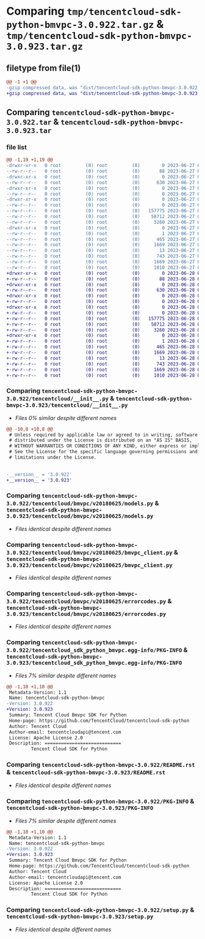 # Comparing `tmp/tencentcloud-sdk-python-bmvpc-3.0.922.tar.gz` & `tmp/tencentcloud-sdk-python-bmvpc-3.0.923.tar.gz`

## filetype from file(1)

```diff
@@ -1 +1 @@
-gzip compressed data, was "dist/tencentcloud-sdk-python-bmvpc-3.0.922.tar", last modified: Tue Jun 27 00:18:16 2023, max compression
+gzip compressed data, was "dist/tencentcloud-sdk-python-bmvpc-3.0.923.tar", last modified: Wed Jun 28 00:20:21 2023, max compression
```

## Comparing `tencentcloud-sdk-python-bmvpc-3.0.922.tar` & `tencentcloud-sdk-python-bmvpc-3.0.923.tar`

### file list

```diff
@@ -1,19 +1,19 @@
-drwxr-xr-x   0 root         (0) root         (0)        0 2023-06-27 00:18:16.000000 tencentcloud-sdk-python-bmvpc-3.0.922/
--rw-r--r--   0 root         (0) root         (0)       88 2023-06-27 00:18:16.000000 tencentcloud-sdk-python-bmvpc-3.0.922/setup.cfg
-drwxr-xr-x   0 root         (0) root         (0)        0 2023-06-27 00:18:16.000000 tencentcloud-sdk-python-bmvpc-3.0.922/tencentcloud/
--rw-r--r--   0 root         (0) root         (0)      630 2023-06-27 00:18:16.000000 tencentcloud-sdk-python-bmvpc-3.0.922/tencentcloud/__init__.py
-drwxr-xr-x   0 root         (0) root         (0)        0 2023-06-27 00:18:16.000000 tencentcloud-sdk-python-bmvpc-3.0.922/tencentcloud/bmvpc/
--rw-r--r--   0 root         (0) root         (0)        0 2023-06-27 00:18:16.000000 tencentcloud-sdk-python-bmvpc-3.0.922/tencentcloud/bmvpc/__init__.py
-drwxr-xr-x   0 root         (0) root         (0)        0 2023-06-27 00:18:16.000000 tencentcloud-sdk-python-bmvpc-3.0.922/tencentcloud/bmvpc/v20180625/
--rw-r--r--   0 root         (0) root         (0)        0 2023-06-27 00:18:16.000000 tencentcloud-sdk-python-bmvpc-3.0.922/tencentcloud/bmvpc/v20180625/__init__.py
--rw-r--r--   0 root         (0) root         (0)   157775 2023-06-27 00:18:16.000000 tencentcloud-sdk-python-bmvpc-3.0.922/tencentcloud/bmvpc/v20180625/models.py
--rw-r--r--   0 root         (0) root         (0)    58712 2023-06-27 00:18:16.000000 tencentcloud-sdk-python-bmvpc-3.0.922/tencentcloud/bmvpc/v20180625/bmvpc_client.py
--rw-r--r--   0 root         (0) root         (0)     3260 2023-06-27 00:18:16.000000 tencentcloud-sdk-python-bmvpc-3.0.922/tencentcloud/bmvpc/v20180625/errorcodes.py
-drwxr-xr-x   0 root         (0) root         (0)        0 2023-06-27 00:18:16.000000 tencentcloud-sdk-python-bmvpc-3.0.922/tencentcloud_sdk_python_bmvpc.egg-info/
--rw-r--r--   0 root         (0) root         (0)        1 2023-06-27 00:18:16.000000 tencentcloud-sdk-python-bmvpc-3.0.922/tencentcloud_sdk_python_bmvpc.egg-info/dependency_links.txt
--rw-r--r--   0 root         (0) root         (0)      465 2023-06-27 00:18:16.000000 tencentcloud-sdk-python-bmvpc-3.0.922/tencentcloud_sdk_python_bmvpc.egg-info/SOURCES.txt
--rw-r--r--   0 root         (0) root         (0)     1669 2023-06-27 00:18:16.000000 tencentcloud-sdk-python-bmvpc-3.0.922/tencentcloud_sdk_python_bmvpc.egg-info/PKG-INFO
--rw-r--r--   0 root         (0) root         (0)       13 2023-06-27 00:18:16.000000 tencentcloud-sdk-python-bmvpc-3.0.922/tencentcloud_sdk_python_bmvpc.egg-info/top_level.txt
--rw-r--r--   0 root         (0) root         (0)      743 2023-06-27 00:18:16.000000 tencentcloud-sdk-python-bmvpc-3.0.922/README.rst
--rw-r--r--   0 root         (0) root         (0)     1669 2023-06-27 00:18:16.000000 tencentcloud-sdk-python-bmvpc-3.0.922/PKG-INFO
--rw-r--r--   0 root         (0) root         (0)     1010 2023-06-27 00:18:16.000000 tencentcloud-sdk-python-bmvpc-3.0.922/setup.py
+drwxr-xr-x   0 root         (0) root         (0)        0 2023-06-28 00:20:21.000000 tencentcloud-sdk-python-bmvpc-3.0.923/
+-rw-r--r--   0 root         (0) root         (0)       88 2023-06-28 00:20:21.000000 tencentcloud-sdk-python-bmvpc-3.0.923/setup.cfg
+drwxr-xr-x   0 root         (0) root         (0)        0 2023-06-28 00:20:21.000000 tencentcloud-sdk-python-bmvpc-3.0.923/tencentcloud/
+-rw-r--r--   0 root         (0) root         (0)      630 2023-06-28 00:20:21.000000 tencentcloud-sdk-python-bmvpc-3.0.923/tencentcloud/__init__.py
+drwxr-xr-x   0 root         (0) root         (0)        0 2023-06-28 00:20:21.000000 tencentcloud-sdk-python-bmvpc-3.0.923/tencentcloud/bmvpc/
+-rw-r--r--   0 root         (0) root         (0)        0 2023-06-28 00:20:21.000000 tencentcloud-sdk-python-bmvpc-3.0.923/tencentcloud/bmvpc/__init__.py
+drwxr-xr-x   0 root         (0) root         (0)        0 2023-06-28 00:20:21.000000 tencentcloud-sdk-python-bmvpc-3.0.923/tencentcloud/bmvpc/v20180625/
+-rw-r--r--   0 root         (0) root         (0)        0 2023-06-28 00:20:21.000000 tencentcloud-sdk-python-bmvpc-3.0.923/tencentcloud/bmvpc/v20180625/__init__.py
+-rw-r--r--   0 root         (0) root         (0)   157775 2023-06-28 00:20:21.000000 tencentcloud-sdk-python-bmvpc-3.0.923/tencentcloud/bmvpc/v20180625/models.py
+-rw-r--r--   0 root         (0) root         (0)    58712 2023-06-28 00:20:21.000000 tencentcloud-sdk-python-bmvpc-3.0.923/tencentcloud/bmvpc/v20180625/bmvpc_client.py
+-rw-r--r--   0 root         (0) root         (0)     3260 2023-06-28 00:20:21.000000 tencentcloud-sdk-python-bmvpc-3.0.923/tencentcloud/bmvpc/v20180625/errorcodes.py
+drwxr-xr-x   0 root         (0) root         (0)        0 2023-06-28 00:20:21.000000 tencentcloud-sdk-python-bmvpc-3.0.923/tencentcloud_sdk_python_bmvpc.egg-info/
+-rw-r--r--   0 root         (0) root         (0)        1 2023-06-28 00:20:21.000000 tencentcloud-sdk-python-bmvpc-3.0.923/tencentcloud_sdk_python_bmvpc.egg-info/dependency_links.txt
+-rw-r--r--   0 root         (0) root         (0)      465 2023-06-28 00:20:21.000000 tencentcloud-sdk-python-bmvpc-3.0.923/tencentcloud_sdk_python_bmvpc.egg-info/SOURCES.txt
+-rw-r--r--   0 root         (0) root         (0)     1669 2023-06-28 00:20:21.000000 tencentcloud-sdk-python-bmvpc-3.0.923/tencentcloud_sdk_python_bmvpc.egg-info/PKG-INFO
+-rw-r--r--   0 root         (0) root         (0)       13 2023-06-28 00:20:21.000000 tencentcloud-sdk-python-bmvpc-3.0.923/tencentcloud_sdk_python_bmvpc.egg-info/top_level.txt
+-rw-r--r--   0 root         (0) root         (0)      743 2023-06-28 00:20:21.000000 tencentcloud-sdk-python-bmvpc-3.0.923/README.rst
+-rw-r--r--   0 root         (0) root         (0)     1669 2023-06-28 00:20:21.000000 tencentcloud-sdk-python-bmvpc-3.0.923/PKG-INFO
+-rw-r--r--   0 root         (0) root         (0)     1010 2023-06-28 00:20:21.000000 tencentcloud-sdk-python-bmvpc-3.0.923/setup.py
```

### Comparing `tencentcloud-sdk-python-bmvpc-3.0.922/tencentcloud/__init__.py` & `tencentcloud-sdk-python-bmvpc-3.0.923/tencentcloud/__init__.py`

 * *Files 0% similar despite different names*

```diff
@@ -10,8 +10,8 @@
 # Unless required by applicable law or agreed to in writing, software
 # distributed under the License is distributed on an "AS IS" BASIS,
 # WITHOUT WARRANTIES OR CONDITIONS OF ANY KIND, either express or implied.
 # See the License for the specific language governing permissions and
 # limitations under the License.
 
 
-__version__ = '3.0.922'
+__version__ = '3.0.923'
```

### Comparing `tencentcloud-sdk-python-bmvpc-3.0.922/tencentcloud/bmvpc/v20180625/models.py` & `tencentcloud-sdk-python-bmvpc-3.0.923/tencentcloud/bmvpc/v20180625/models.py`

 * *Files identical despite different names*

### Comparing `tencentcloud-sdk-python-bmvpc-3.0.922/tencentcloud/bmvpc/v20180625/bmvpc_client.py` & `tencentcloud-sdk-python-bmvpc-3.0.923/tencentcloud/bmvpc/v20180625/bmvpc_client.py`

 * *Files identical despite different names*

### Comparing `tencentcloud-sdk-python-bmvpc-3.0.922/tencentcloud/bmvpc/v20180625/errorcodes.py` & `tencentcloud-sdk-python-bmvpc-3.0.923/tencentcloud/bmvpc/v20180625/errorcodes.py`

 * *Files identical despite different names*

### Comparing `tencentcloud-sdk-python-bmvpc-3.0.922/tencentcloud_sdk_python_bmvpc.egg-info/PKG-INFO` & `tencentcloud-sdk-python-bmvpc-3.0.923/tencentcloud_sdk_python_bmvpc.egg-info/PKG-INFO`

 * *Files 7% similar despite different names*

```diff
@@ -1,10 +1,10 @@
 Metadata-Version: 1.1
 Name: tencentcloud-sdk-python-bmvpc
-Version: 3.0.922
+Version: 3.0.923
 Summary: Tencent Cloud Bmvpc SDK for Python
 Home-page: https://github.com/TencentCloud/tencentcloud-sdk-python
 Author: Tencent Cloud
 Author-email: tencentcloudapi@tencent.com
 License: Apache License 2.0
 Description: ============================
         Tencent Cloud SDK for Python
```

### Comparing `tencentcloud-sdk-python-bmvpc-3.0.922/README.rst` & `tencentcloud-sdk-python-bmvpc-3.0.923/README.rst`

 * *Files identical despite different names*

### Comparing `tencentcloud-sdk-python-bmvpc-3.0.922/PKG-INFO` & `tencentcloud-sdk-python-bmvpc-3.0.923/PKG-INFO`

 * *Files 7% similar despite different names*

```diff
@@ -1,10 +1,10 @@
 Metadata-Version: 1.1
 Name: tencentcloud-sdk-python-bmvpc
-Version: 3.0.922
+Version: 3.0.923
 Summary: Tencent Cloud Bmvpc SDK for Python
 Home-page: https://github.com/TencentCloud/tencentcloud-sdk-python
 Author: Tencent Cloud
 Author-email: tencentcloudapi@tencent.com
 License: Apache License 2.0
 Description: ============================
         Tencent Cloud SDK for Python
```

### Comparing `tencentcloud-sdk-python-bmvpc-3.0.922/setup.py` & `tencentcloud-sdk-python-bmvpc-3.0.923/setup.py`

 * *Files identical despite different names*

